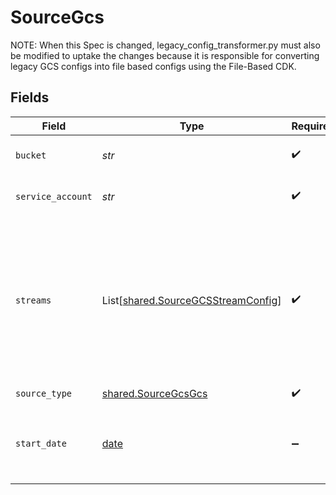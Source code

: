 # SourceGcs

NOTE: When this Spec is changed, legacy_config_transformer.py must also be
modified to uptake the changes because it is responsible for converting
legacy GCS configs into file based configs using the File-Based CDK.


## Fields

| Field                                                                                                                                                                                                                                                                                                                                            | Type                                                                                                                                                                                                                                                                                                                                             | Required                                                                                                                                                                                                                                                                                                                                         | Description                                                                                                                                                                                                                                                                                                                                      | Example                                                                                                                                                                                                                                                                                                                                          |
| ------------------------------------------------------------------------------------------------------------------------------------------------------------------------------------------------------------------------------------------------------------------------------------------------------------------------------------------------ | ------------------------------------------------------------------------------------------------------------------------------------------------------------------------------------------------------------------------------------------------------------------------------------------------------------------------------------------------ | ------------------------------------------------------------------------------------------------------------------------------------------------------------------------------------------------------------------------------------------------------------------------------------------------------------------------------------------------ | ------------------------------------------------------------------------------------------------------------------------------------------------------------------------------------------------------------------------------------------------------------------------------------------------------------------------------------------------ | ------------------------------------------------------------------------------------------------------------------------------------------------------------------------------------------------------------------------------------------------------------------------------------------------------------------------------------------------ |
| `bucket`                                                                                                                                                                                                                                                                                                                                         | *str*                                                                                                                                                                                                                                                                                                                                            | :heavy_check_mark:                                                                                                                                                                                                                                                                                                                               | Name of the GCS bucket where the file(s) exist.                                                                                                                                                                                                                                                                                                  |                                                                                                                                                                                                                                                                                                                                                  |
| `service_account`                                                                                                                                                                                                                                                                                                                                | *str*                                                                                                                                                                                                                                                                                                                                            | :heavy_check_mark:                                                                                                                                                                                                                                                                                                                               | Enter your Google Cloud <a href="https://cloud.google.com/iam/docs/creating-managing-service-account-keys#creating_service_account_keys">service account key</a> in JSON format                                                                                                                                                                  |                                                                                                                                                                                                                                                                                                                                                  |
| `streams`                                                                                                                                                                                                                                                                                                                                        | List[[shared.SourceGCSStreamConfig](../../models/shared/sourcegcsstreamconfig.md)]                                                                                                                                                                                                                                                               | :heavy_check_mark:                                                                                                                                                                                                                                                                                                                               | Each instance of this configuration defines a <a href=https://docs.airbyte.com/cloud/core-concepts#stream>stream</a>. Use this to define which files belong in the stream, their format, and how they should be parsed and validated. When sending data to warehouse destination such as Snowflake or BigQuery, each stream is a separate table. |                                                                                                                                                                                                                                                                                                                                                  |
| `source_type`                                                                                                                                                                                                                                                                                                                                    | [shared.SourceGcsGcs](../../models/shared/sourcegcsgcs.md)                                                                                                                                                                                                                                                                                       | :heavy_check_mark:                                                                                                                                                                                                                                                                                                                               | N/A                                                                                                                                                                                                                                                                                                                                              |                                                                                                                                                                                                                                                                                                                                                  |
| `start_date`                                                                                                                                                                                                                                                                                                                                     | [date](https://docs.python.org/3/library/datetime.html#date-objects)                                                                                                                                                                                                                                                                             | :heavy_minus_sign:                                                                                                                                                                                                                                                                                                                               | UTC date and time in the format 2017-01-25T00:00:00.000000Z. Any file modified before this date will not be replicated.                                                                                                                                                                                                                          | 2021-01-01T00:00:00.000000Z                                                                                                                                                                                                                                                                                                                      |
